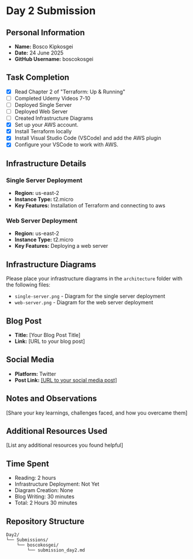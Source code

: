 # Day 2 Submission

## Personal Information
- **Name:** Bosco Kipkosgei
- **Date:** 24 June 2025
- **GitHub Username:** boscokosgei

## Task Completion
- [x] Read Chapter 2 of "Terraform: Up & Running"
- [ ] Completed Udemy Videos 7-10
- [ ] Deployed Single Server
- [ ] Deployed Web Server
- [ ] Created Infrastructure Diagrams
- [x] Set up your AWS account.
- [x] Install Terraform locally
- [x] Install Visual Studio Code (VSCode) and add the AWS plugin
- [x] Configure your VSCode to work with AWS.
## Infrastructure Details

### Single Server Deployment
- **Region:** us-east-2
- **Instance Type:** t2.micro
- **Key Features:** Installation of Terraform and connecting to aws 

### Web Server Deployment
- **Region:** us-east-2
- **Instance Type:** t2.micro
- **Key Features:** Deploying a web server

## Infrastructure Diagrams
Please place your infrastructure diagrams in the `architecture` folder with the following files:
- `single-server.png` - Diagram for the single server deployment
- `web-server.png` - Diagram for the web server deployment

## Blog Post
- **Title:** [Your Blog Post Title]
- **Link:** [URL to your blog post]

## Social Media
- **Platform:** Twitter
- **Post Link:** [\[URL to your social media post\]](https://x.com/bosco46616137/status/1937981476550697101?ref_src=twsrc%5Etfw%7Ctwcamp%5Etweetembed%7Ctwterm%5E1937981476550697101%7Ctwgr%5E3f6355783b3270f232f18c1b9562e26f470cedb0%7Ctwcon%5Es1_c10&ref_url=https%3A%2F%2Fpublish.twitter.com%2F%3Fquery%3Dhttps3A2F2Ftwitter.com2Fbosco466161372Fstatus2F1937981476550697101widget%3DTweet)

## Notes and Observations
[Share your key learnings, challenges faced, and how you overcame them]

## Additional Resources Used
[List any additional resources you found helpful]

## Time Spent
- Reading: 2 hours
- Infrastructure Deployment: Not Yet
- Diagram Creation: None
- Blog Writing: 30 minutes
- Total: 2 Hours 30 minutes

## Repository Structure
```
Day2/
└── Submissions/
    └── boscokosgei/
        └── submission_day2.md
``` 